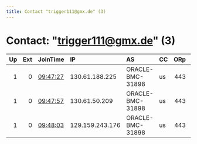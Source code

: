 ```yaml
---
title: Contact "trigger111@gmx.de" (3)
---
```


# Contact: "trigger111@gmx.de" (3)

|   Up |   Ext | JoinTime                                                                                              | IP              | AS               | CC   |   ORp |   Dirp | OS    | Version   | Nickname    |   eFamMembers |
|-----:|------:|:------------------------------------------------------------------------------------------------------|:----------------|:-----------------|:-----|------:|-------:|:------|:----------|:------------|--------------:|
|    1 |     0 | [09:47:27](https://nusenu.github.io/OrNetStats/w/relay/33B64E8AF7602AE41512E8ABF0ED814B4FDBB919.html) | 130.61.188.225  | ORACLE-BMC-31898 | us   |   443 |      0 | Linux | 0.4.7.10  | triggerora2 |             4 |
|    1 |     0 | [09:47:57](https://nusenu.github.io/OrNetStats/w/relay/4F5023BB6C6CBF7EB37D3D765D0D6A0E922BB84A.html) | 130.61.50.209   | ORACLE-BMC-31898 | us   |   443 |      0 | Linux | 0.4.7.10  | triggerora3 |             4 |
|    1 |     0 | [09:48:03](https://nusenu.github.io/OrNetStats/w/relay/83697B4F9EA8401DA99E57E2120746F396047AA3.html) | 129.159.243.176 | ORACLE-BMC-31898 | us   |   443 |      0 | Linux | 0.4.7.10  | triggerora4 |             4 |
